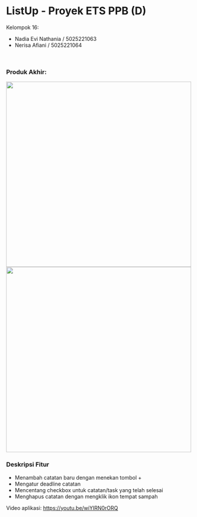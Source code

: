 # ListUp - Proyek ETS PPB (D)

Kelompok 16:
- Nadia Evi Nathania / 5025221063
- Nerisa Afiani / 5025221064

<br>

### Produk Akhir:

<img src="https://github.com/user-attachments/assets/e008a639-05d6-4d24-b3ca-5feadff1778d" height="500">
<img src="https://github.com/user-attachments/assets/70625675-1a5e-4744-bf6f-1258eae98529" height="500">


### Deskripsi Fitur

- Menambah catatan baru dengan menekan tombol +
- Mengatur deadline catatan
- Mencentang checkbox untuk catatan/task yang telah selesai
- Menghapus catatan dengan mengklik ikon tempat sampah

Video aplikasi: https://youtu.be/wiYIRN0rORQ


